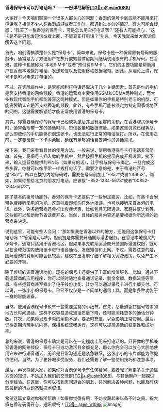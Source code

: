 **香港保号卡可以打电话吗？——一份详尽解答[[TG💪+ @esim1088](https://t.me/s/esim1088)]**

大家好！今天咱们聊聊一个很多人都关心的问题：香港的保号卡到底能不能用来打电话呢？相信不少人在香港旅游或者工作时，都遇到过类似的情况。有人可能会疑惑：“我买了一张香港的保号卡，可是怎么用它打电话啊？”还有人可能担心：“这卡是不是只能发短信或者上网，不能真正打电话？”别急，今天我就来给大家详细解答这个问题。

首先，咱们得搞清楚什么是“保号卡”。简单来说，保号卡是一种保留原有号码的服务卡，通常是为了方便用户在旅行或短暂停留期间继续使用原有的手机号码。在香港，这种卡也被称为“本地SIM卡”或者“预付费SIM卡”。它们的主要功能是帮助用户在香港本地拨打电话、发送短信以及使用移动数据服务。因此，从理论上讲，保号卡是可以用来打电话的。

不过，在实际操作中，是否能顺利打电话还取决于几个关键因素。首先是你的手机是否支持香港的网络频段。香港的运营商主要使用GSM和CDMA两种制式，而大多数现代智能手机都能兼容这两种模式。但是如果你的手机是特别老旧的机型，可能需要确认它是否支持香港的频段。此外，有些手机可能被锁定为特定国家或地区的网络，这就需要解锁后才能正常使用香港的保号卡。

其次，你需要确保你的保号卡已经成功激活并且有足够的余额。在香港购买保号卡时，通常会附带一定的通话时间、短信数量和数据流量。如果这些资源已经耗尽，那么即使你的手机能够识别这张卡，也无法进行正常的电话拨打。所以，在使用之前，一定要检查一下卡内余额，确保有足够的话费支持你的通话需求。

接下来，我们来看看具体的使用方法。一般来说，使用香港保号卡打电话非常简单。首先，将保号卡插入你的手机中，然后按照手机的提示完成开机设置。接下来，输入运营商提供的PIN码（如果有的话），让手机与保号卡绑定。一旦完成这些步骤，你就可以像平常一样拨打电话了。需要注意的是，由于香港的区号是“852”，所以在拨打内地号码时，需要在号码前加上“+852”或者“00852”。例如，如果你想给北京的朋友打电话，应该拨“+852-1234-5678”或者“00852-1234-5678”。

除了基本的拨号功能外，香港的保号卡还提供了一些附加服务。比如，有些卡会附带免费接听来电的功能，这意味着即使你在外地漫游，也可以接听来自香港的电话。此外，许多运营商还会推出套餐优惠，比如包月无限通话、家庭共享计划等，这些都可以帮助你节省话费开支。当然，具体的服务内容还是要根据你所选择的运营商来决定。

说到这里，可能有些人会问：“那如果我在香港以外的地方，还能用这张保号卡打电话吗？”答案是可以的，但前提是你需要开通国际漫游服务。在香港本地购买的保号卡，通常只适用于香港地区，但如果事先联系运营商开通国际漫游权限，就可以在全球范围内使用该卡进行语音通话、发送短信和上网。不过，需要注意的是，国际漫游的费用可能会比较高，建议在出发前仔细了解相关资费政策，以免产生不必要的开销。

除了传统的语音通话功能，现在的保号卡还提供了丰富的增值服务。比如，通过下载运营商的应用程序，你可以随时随地查看通话记录、剩余余额、数据流量等信息。有些运营商甚至推出了电子钱包功能，让你可以通过保号卡进行小额支付。可以说，一张小小的保号卡，已经不仅仅是一个简单的通信工具，而是集多种功能于一身的智能设备。

当然，使用香港保号卡也有一些需要注意的小细节。首先，尽量避免在信号较差的地方长时间通话，这样不仅容易造成通话质量下降，还可能消耗更多的通话分钟数。其次，如果你发现卡内的余额不足，要及时充值，以免影响正常使用。最后，记得定期清理手机内存，保持系统流畅运行，这样可以提高通话的稳定性和成功率。

总的来说，香港的保号卡确实是可以在一定程度上用来打电话的。只要你的手机兼容香港的网络频段，保号卡已成功激活且余额充足，那么你完全可以放心大胆地使用它来进行语音通话。无论是日常沟通还是紧急联系，这张小小的卡片都能为你提供便利。当然，为了更好地享受服务，我们还需要了解一些使用技巧和注意事项。

最后，再次提醒大家，如果你对香港保号卡有任何疑问，或者想了解更多关于通信方面的知识，不妨加入我们的交流群[[TG💪+ @esim1088](https://t.me/s/esim1088)]，与其他用户一起探讨分享经验。在这里，你可以找到志同道合的朋友，共同解决各种问题，也能及时获取最新的行业动态和技术资讯。

希望这篇文章对你有所帮助！如果你觉得有用，不妨收藏起来以备不时之需。祝大家在香港玩得开心，通讯顺畅！[[TG💪+ @esim1088](https://t.me/s/esim1088) ![Image](https://i.postimg.cc/4NQfJmqS/Snipaste-2025-05-13-00-14-12.png)]
